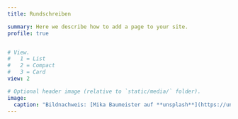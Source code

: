 ```yaml
---
title: Rundschreiben

summary: Here we describe how to add a page to your site.
profile: true


# View.
#   1 = List
#   2 = Compact
#   3 = Card
view: 2

# Optional header image (relative to `static/media/` folder).
image: 
  caption: "Bildnachweis: [Mika Baumeister auf **unsplash**](https://unsplash.com/photos/ZsYPpaeldTM)"
---
```

